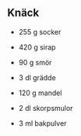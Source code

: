 Knäck
-----

* 255 g socker
* 420 g sirap
* 90 g smör
* 3 dl grädde

* 120 g mandel

* 2 dl skorpsmulor
* 3 ml bakpulver
